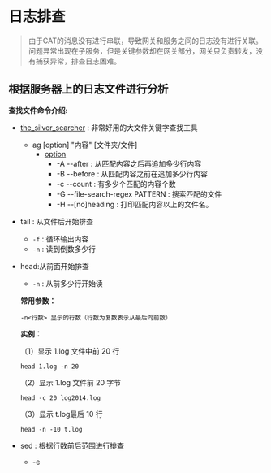 # 日志排查

> 由于CAT的消息没有进行串联，导致网关和服务之间的日志没有进行关联。问题异常出现在子服务，但是关键参数却在网关部分，网关只负责转发，没有捕获异常，排查日志困难。

## 根据服务器上的日志文件进行分析

**查找文件命令介绍:** 

- [the_silver_searcher](https://github.com/ggreer/the_silver_searcher) : 非常好用的大文件关键字查找工具

  - ag [option] "内容" [文件夹/文件]
    - [option](https://github.com/ggreer/the_silver_searcher/blob/master/doc/ag.1.md)
      - -A --after : 从匹配内容之后再追加多少行内容
      - -B --before : 从匹配内容之前在追加多少行内容
      - -c --count : 有多少个匹配的内容个数
      - -G --file-search-regex PATTERN : 搜索匹配的文件
      - -H --[no]heading : 打印匹配内容以上的文件名。

- tail : 从文件后开始排查

  - `-f` : 循环输出内容
  - `-n` : 读到倒数多少行

- head:从前面开始排查

  - `-n` : 从前多少行开始读

  **常用参数：**

  ```
  -n<行数> 显示的行数（行数为复数表示从最后向前数）
  ```

  **实例：**

  （1）显示 1.log 文件中前 20 行

  ```
  head 1.log -n 20
  ```

  （2）显示 1.log 文件前 20 字节

  ```
  head -c 20 log2014.log
  ```

  （3）显示 t.log最后 10 行

  ```
  head -n -10 t.log
  ```

- sed : 根据行数前后范围进行排查

  - -e<script>或--expression=<script> 以选项中指定的script来处理输入的文本文件。
  - -f<script文件>或--file=<script文件> 以选项中指定的script文件来处理输入的文本文件。
  - -h或--help 显示帮助。
  - -n或--quiet或--silent 仅显示script处理后的结果。
  - -V或--version 显示版本信息。

- cat : 查找整个文本文件

  - **-n 或 --number**：由 1 开始对所有输出的行数编号。
  - **-b 或 --number-nonblank**：和 -n 相似，只不过对于空白行不编号。
  - **-s 或 --squeeze-blank**：当遇到有连续两行以上的空白行，就代换为一行的空白行。
  - **-v 或 --show-nonprinting**：使用 ^ 和 M- 符号，除了 LFD 和 TAB 之外。

  - **-E 或 --show-ends** : 在每行结束处显示 $。

  - **-T 或 --show-tabs**: 将 TAB 字符显示为 ^I。

  - **-A, --show-all**：等价于 -vET。

  - **-e：**等价于"-vE"选项；

  - **-t：**等价于"-vT"选项；

